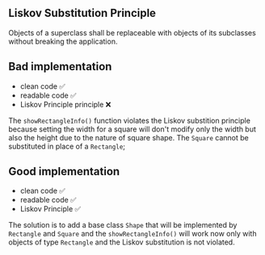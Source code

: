 ## Liskov Substitution Principle

Objects of a superclass shall be replaceable with objects of its subclasses without breaking the application.

## Bad implementation

- clean code ✅
- readable code ✅
- Liskov Principle principle ❌

The `showRectangleInfo()` function violates the Liskov substition principle because setting the width for a square will don't modify only the width but also the height due to the nature of square shape. The `Square` cannot be substituted in place of a `Rectangle`;

## Good implementation

- clean code ✅
- readable code ✅
- Liskov Principle ✅

The solution is to add a base class `Shape` that will be implemented by `Rectangle` and `Square` and the `showRectangleInfo()` will work now only with objects of type `Rectangle` and the Liskov substitution is not violated.
